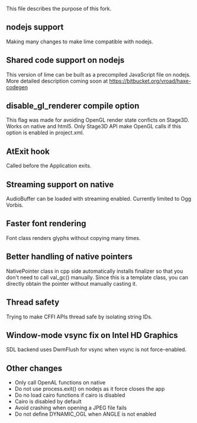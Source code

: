 This file describes the purpose of this fork.

nodejs support
--------------
Making many changes to make lime compatible with nodejs.

Shared code support on nodejs
-----------------------------
This version of lime can be built as a precompiled JavaScript file on nodejs.
More detailed description coming soon at https://bitbucket.org/vroad/haxe-codegen

disable_gl_renderer compile option
---------------------------------------
This flag was made for avoiding OpenGL render state conficts on Stage3D. Works on native and html5.
Only Stage3D API make OpenGL calls if this option is enabled in project.xml.

AtExit hook
-----------
Called before the Application exits.

Streaming support on native
---------------------------
AudioBuffer can be loaded with streaming enabled. Currently limited to Ogg Vorbis.

Faster font rendering
---------------------
Font class renders glyphs without copying many times.

Better handling of native pointers
----------------------------------
NativePointer class in cpp side automatically installs finalizer so that you don't need to call val_gc() manually.
Since this is a template class, you can directly obtain the pointer without manually casting it.

Thread safety
-------------
Trying to make CFFI APIs thread safe by isolating string IDs.

Window-mode vsync fix on Intel HD Graphics
------------------------------
SDL backend uses DwmFlush for vsync when vsync is not force-enabled.

Other changes
-------------
- Only call OpenAL functions on native
- Do not use process.exit() on nodejs as it force closes the app
- Do no load cairo functions if cairo is disabled
- Cairo is disabled by default
- Avoid crashing when opening a JPEG file fails
- Do not define DYNAMIC_OGL when ANGLE is not enabled
